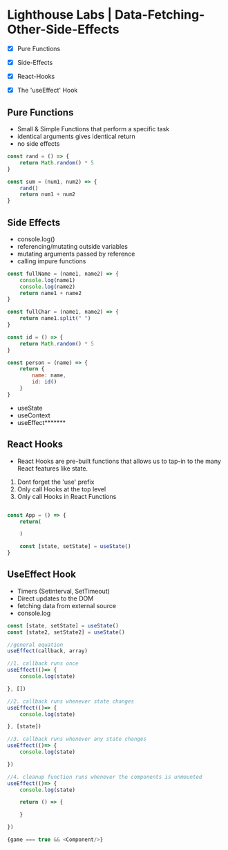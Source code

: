 # Lighthouse Labs | Data-Fetching-Other-Side-Effects

* [x] Pure Functions
* [x] Side-Effects
* [x] React-Hooks 
* [x] The 'useEffect' Hook


## Pure Functions 
- Small & Simple Functions that perform a specific task
- identical arguments gives identical return
- no side effects 

```js
const rand = () => {
    return Math.random() * 5
}

const sum = (num1, num2) => {
    rand()
    return num1 + num2
}
```

## Side Effects 
- console.log()
- referencing/mutating outside variables
- mutating arguments passed by reference
- calling impure functions


```js
const fullName = (name1, name2) => {
    console.log(name1)
    console.log(name2)
    return name1 + name2
}

const fullChar = (name1, name2) => {
    return name1.split(" ")
}

const id = () => {
    return Math.random() * 5
}

const person = (name) => {
    return {
        name: name, 
        id: id()
    }
}
```

- useState
- useContext
- useEffect*******

## React Hooks 
- React Hooks are pre-built functions that allows us to tap-in to the many React features like state. 

1. Dont forget the 'use' prefix
2. Only call Hooks at the top level 
3. Only call Hooks in React Functions

```js

const App = () => {
    return(

    )

    const [state, setState] = useState()
}
```


## UseEffect Hook 

- Timers (Setinterval, SetTimeout)
- Direct updates to the DOM
- fetching data from external source 
- console.log

```js
const [state, setState] = useState()
const [state2, setState2] = useState()

//general equation
useEffect(callback, array)

//1. callback runs once
useEffect(()=> {
    console.log(state)

}, [])

//2. callback runs whenever state changes
useEffect(()=> {
    console.log(state)

}, [state])

//3. callback runs whenever any state changes
useEffect(()=> {
    console.log(state)

})

//4. cleanup function runs whenever the components is unmounted
useEffect(()=> {
    console.log(state)

    return () => {

    }

})

{game === true && <Component/>}


```